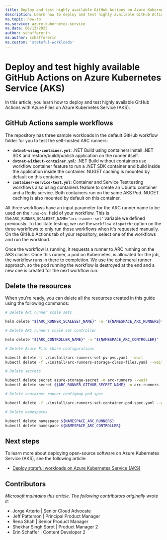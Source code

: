 ```yaml
---
title: Deploy and test highly available GitHub Actions on Azure Kubernetes Service (AKS)
description: Learn how to deploy and test highly available GitHub Actions with Azure Files on Azure Kubernetes Service (AKS).
ms.topic: how-to
ms.service: azure-kubernetes-service
ms.date: 06/13/2025
author: schaffererin
ms.author: schaffererin
ms.custom: 'stateful-workloads'
---
```


# Deploy and test highly available GitHub Actions on Azure Kubernetes Service (AKS)

In this article, you learn how to deploy and test highly available GitHub Actions with Azure Files on Azure Kubernetes Service (AKS).

## GitHub Actions sample workflows

The repository has three sample workloads in the default GitHub workflow folder for you to test the self-hosted ARC runners:

* **`dotnet-using-container.yml`**: .NET Build using containers install .NET SDK and restore/build/publish application on the runner itself.
* **`dotnet-without-container.yml`**: .NET Build without containers use workflow container feature to run a .NET SDK container and build inside the application inside the container. NUGET caching is mounted by default on this container.
* **`container-service-test.yml`**: Container and Service Test testing workflows also using containers feature to create an Ubuntu container and a Redis service. Both containers run on the same AKS Pod. NUGET caching is also mounted by default on this container.

All three workflows have an input parameter for the ARC runner name to be used on the `runs-on:` field of your workflow. This is the `ARC_RUNNER_SCALESET_NAME="arc-runner-set"` variable we defined previously. To facilitate testing, we use the `workflow_dispatch:` option on the three workflows to only run those workflows when it's requested manually. On the GitHub Actions tab of your repository, select one of the workflows and run the workload.

Once the workflow is running, it requests a runner to ARC running on the AKS cluster. Once this runner, a pod on Kubernetes, is allocated for the job, the workflow runs in there to completion. We use the ephemeral runner approach, so the pod running the workflow is destroyed at the end and a new one is created for the next workflow run.

## Delete the resources

When you're ready, you can delete all the resources created in this guide using the following commands:

```bash
# Delete ARC runner scale sets 

helm delete "${ARC_RUNNER_SCALESET_NAME}" -n "${NAMESPACE_ARC_RUNNERS}" --wait 

# Delete ARC runners scale set controller 

helm delete "${ARC_CONTROLLER_NAME}" -n "${NAMESPACE_ARC_CONTROLLER}" --wait 

# Delete Azure File share configurations 

kubectl delete -f ./install/arc-runners-set-pv-pvc.yaml --wait 
kubectl delete -f ./install/arc-runners-storage-class-files.yaml --wait 

# Delete secrets 

kubectl delete secret azure-storage-secret -n arc-runners --wait 
kubectl delete secret ${ARC_RUNNER_GITHUB_SECRET_NAME} -n arc-runners --wait 

# Delete container runner configmap pod spec 

kubectl delete -f ./install/arc-runners-set-container-pod-spec.yaml --wait 

# Delete namespaces 

kubectl delete namespace ${NAMESPACE_ARC_RUNNERS} 
kubectl delete namespace ${NAMESPACE_ARC_CONTROLLER} 
```

## Next steps

To learn more about deploying open-source software on Azure Kubernetes Service (AKS), see the following article:

* [Deploy stateful workloads on Azure Kubernetes Service (AKS)](./stateful-workloads-overview.md)

## Contributors

*Microsoft maintains this article. The following contributors originally wrote it:*

* Jorge Arterio | Senior Cloud Advocate
* Jeff Patterson | Principal Product Manager
* Rena Shah | Senior Product Manager
* Shekhar Singh Sorot | Product Manager 2
* Erin Schaffer | Content Developer 2
